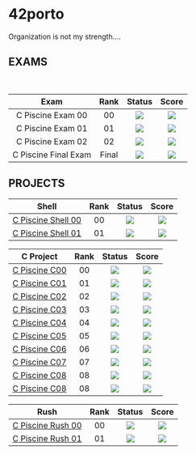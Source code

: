 # 42porto

Organization is not my strength....


## EXAMS

</br>
<div align="center">

| Exam | Rank | Status | Score | 
| :---: | :---: | :---: | :---: |
| C Piscine Exam 00| 00 | <img src="https://img.shields.io/badge/status-done-success" /> | <img src="https://img.shields.io/badge/score-30%20%2F%20100%20%E2%98%85-sucess" />
| C Piscine Exam 01| 01 | <img src="https://img.shields.io/badge/status-done-success" /> | <img src="https://img.shields.io/badge/score-60%20%2F%20100%20%E2%98%85-sucess" />
| C Piscine Exam 02| 02 | <img src="https://img.shields.io/badge/status-done-success" /> | <img src="https://img.shields.io/badge/score-40%20%2F%20100%20%E2%98%85-sucess" />
| C Piscine Final Exam| Final | <img src="https://img.shields.io/badge/status-done-success" /> | <img src="https://img.shields.io/badge/score-60%20%2F%20100%20%E2%98%85-sucess" />
</div>

## PROJECTS

<div align="center">
	
| Shell | Rank | Status | Score | 
| :---: | :---: | :---: | :---: |
| [C Piscine Shell 00](https://github.com/jotavare/42-piscine/tree/main/piscine/C%20Piscine%20Shell%2000)| 00 | <img src="https://img.shields.io/badge/status-done-success" /> | <img src="https://img.shields.io/badge/score-100%20%2F%20100-success" />
| [C Piscine Shell 01](https://github.com/jotavare/42-piscine/tree/main/piscine/C%20Piscine%20Shell%2001)| 01 | <img src="https://img.shields.io/badge/status-done-success" /> | <img src="https://img.shields.io/badge/score-100%20%2F%20100-success" /> |

| C Project | Rank | Status | Score | 
| :---: | :---: | :---: | :---: |
| [C Piscine C00](https://github.com/luis-ffe/42-piscine/tree/main/piscine/C%20Piscine%20C%2000)| 00 | <img src="https://img.shields.io/badge/status-done-success" /> | <img src="https://img.shields.io/badge/score-50%20%2F%20100-success" />
| [C Piscine C01](https://github.com/luis-ffe/42-piscine/tree/main/piscine/C%20Piscine%20C%2001)| 01 | <img src="https://img.shields.io/badge/status-done-success" /> | <img src="https://img.shields.io/badge/score-100%20%2F%20100-success" /> |
| [C Piscine C02](https://github.com/luis-ffe/42-piscine/tree/main/piscine/C%20Piscine%20C%2002)| 02 | <img src="https://img.shields.io/badge/status-done-success" /> | <img src="https://img.shields.io/badge/score-75%20%2F%20100-success" /> |
| [C Piscine C03](https://github.com/luis-ffe/42-piscine/tree/main/piscine/C%20Piscine%20C%2003)| 03 | <img src="https://img.shields.io/badge/status-done-success" /> | <img src="https://img.shields.io/badge/score-75%20%2F%20100-success" /> |
| [C Piscine C04](https://github.com/luis-ffe/42-piscine/tree/main/piscine/C%20Piscine%20C%2004)| 04 | <img src="https://img.shields.io/badge/status-done-success" /> | <img src="https://img.shields.io/badge/score-85%20%2F%20100-success" /> |
| [C Piscine C05](https://github.com/luis-ffe/42-piscine/tree/main/piscine/C%20Piscine%20C%2005)| 05 | <img src="https://img.shields.io/badge/status-done-success" /> | <img src="https://img.shields.io/badge/score-80%20%2F%20100-success" /> |
| [C Piscine C06](https://github.com/luis-ffe/42-piscine/tree/main/piscine/C%20Piscine%20C%2006)| 06 | <img src="https://img.shields.io/badge/status-done-success" /> | <img src="https://img.shields.io/badge/score-100%20%2F%20100-success" /> |
| [C Piscine C07](https://github.com/luis-ffe/42-piscine/tree/main/piscine/C%20Piscine%20C%2007)| 07 | <img src="https://img.shields.io/badge/status-done-success" /> | <img src="https://img.shields.io/badge/score-60%20%2F%20100-success" /> |
| [C Piscine C08](https://github.com/luis-ffe/42-piscine/tree/main/piscine/C%20Piscine%20C%2008)| 08 | <img src="https://img.shields.io/badge/status-done-success" /> | <img src="https://img.shields.io/badge/score-100%20%2F%20100-success" /> |
| [C Piscine C08](https://github.com/luis-ffe/42-piscine/tree/main/piscine/C%20Piscine%20C%2008)| 08 | <img src="https://img.shields.io/badge/status-done-success" /> | <img src="https://img.shields.io/badge/score-60%20%2F%20100-fail" /> |

| Rush | Rank | Status | Score | 
| :---: | :---: | :---: | :---: |
| [C Piscine Rush 00](https://github.com/jotavare/42-piscine/tree/main/piscine/C%20Piscine%20Rush%2000)| 00 | <img src="https://img.shields.io/badge/status-done-success" /> | <img src="https://img.shields.io/badge/score-00%20%2F%20100-red" />
| [C Piscine Rush 01](https://github.com/jotavare/42-piscine/tree/main/piscine/C%20Piscine%20Rush%2001)| 01 | <img src="https://img.shields.io/badge/status-done-success" /> | <img src="https://img.shields.io/badge/score-00%20%2F%20100-red" /> |

</div>
